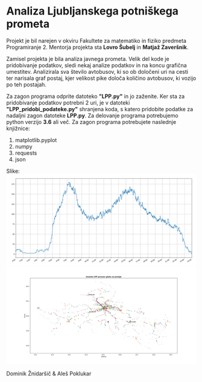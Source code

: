 # Analiza Ljubljanskega potniškega prometa 

Projekt je bil narejen v okviru Fakultete za matematiko in fiziko predmeta Programiranje 2. Mentorja projekta sta **Lovro Šubelj** in **Matjaž Zaveršnik**. 

Zamisel projekta je bila analiza javnega prometa. Velik del kode je pridobivanje podatkov, sledi nekaj analize podatkov in na koncu grafična umestitev. Analizirala sva število avtobusov, ki so ob določeni uri na cesti ter narisala graf postaj, kjer velikost pike določa količino avtobusov, ki vozijo po teh postajah.

Za zagon programa odprite datoteko **"LPP.py"** in jo zaženite. Ker sta za pridobivanje podatkov potrebni 2 uri, je v datoteki **"LPP_pridobi_podateke.py"** shranjena koda, s katero pridobite podatke za nadaljni zagon datoteke **LPP.py**. Za delovanje programa potrebujemo python verzijo **3.6** ali več.   Za zagon programa potrebujete naslednje knjižnice:
1. matplotlib.pyplot  
2. numpy  
3. requests 
4. json

Slike:
![Avtobusi glede na uro](avtobusiNaUro.png)
![Število povezav glede na postajo](steviloPovezav.png)

Dominik Žnidaršič & Aleš Poklukar
